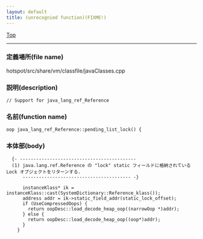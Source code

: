 ```yaml
---
layout: default
title: (unrecognied function)(FIXME!)
---
```

[Top](../index.html)

--- 
### 定義場所(file name)
hotspot/src/share/vm/classfile/javaClasses.cpp
### 説明(description)

```
// Support for java_lang_ref_Reference
```

### 名前(function name)
```
oop java_lang_ref_Reference::pending_list_lock() {
```

### 本体部(body)
```
  {- -------------------------------------------
  (1) java.lang.ref.Reference の "lock" static フィールドに格納されている Lock オブジェクトをリターンする.
      ---------------------------------------- -}

	  instanceKlass* ik = instanceKlass::cast(SystemDictionary::Reference_klass());
	  address addr = ik->static_field_addr(static_lock_offset);
	  if (UseCompressedOops) {
	    return oopDesc::load_decode_heap_oop((narrowOop *)addr);
	  } else {
	    return oopDesc::load_decode_heap_oop((oop*)addr);
	  }
	}
	
```


